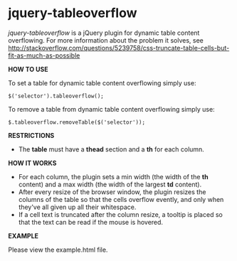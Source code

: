 jquery-tableoverflow
====================

*jquery-tableoverflow* is a jQuery plugin for dynamic table content overflowing. For more information about the problem it solves, see http://stackoverflow.com/questions/5239758/css-truncate-table-cells-but-fit-as-much-as-possible

**HOW TO USE**

To set a table for dynamic table content overflowing simply use:

    $('selector').tableoverflow();

To remove a table from dynamic table content overflowing simply use:

    $.tableoverflow.removeTable($('selector'));

**RESTRICTIONS**

* The **table** must have a **thead** section and a **th** for each column.

**HOW IT WORKS**

* For each column, the plugin sets a min width (the width of the **th** content) and a max width (the width of the largest **td** content).
* After every resize of the browser window, the plugin resizes the columns of the table so that the cells overflow evently, and only when they've all given up all their whitespace.
* If a cell text is truncated after the column resize, a tooltip is placed so that the text can be read if the mouse is hovered.

**EXAMPLE**

Please view the example.html file.